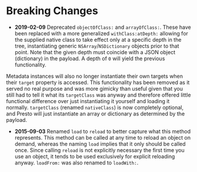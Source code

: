 # Breaking Changes

* **2019-02-09** Deprecated `objectOfClass:` and `arrayOfClass:`. These have been replaced with a more generalized `withClass:atDepth:` allowing for the supplied native class to take effect only at a specific depth in the tree, instantiating generic `NSArray`/`NSDictionary` objects prior to that point. Note that the given depth must coincide with a JSON object (dictionary) in the payload. A depth of `0` will yield the previous functionality.

Metadata instances will also no longer instantiate their own targets when their `target` property is accessed. This functionality has been removed as it served no real purpose and was more gimicky than useful given that you still had to tell it what its `targetClass` was anyway and therefore offered little functional difference over just instantiating it yourself and loading it normally. `targetClass` (renamed `nativeClass`) is now completely optional, and Presto will just instantiate an array or dictionary as determined by the payload.

* **2015-09-03** Renamed `load` to `reload` to better capture what this method represents. This method can be called at any time to reload an object on demand, whereas the naming `load` implies that it only should be called once. Since calling `reload` is not explicitly necessary the first time you use an object, it tends to be used exclusively for explicit reloading anyway. `loadFrom:` was also renamed to `loadWith:`.
